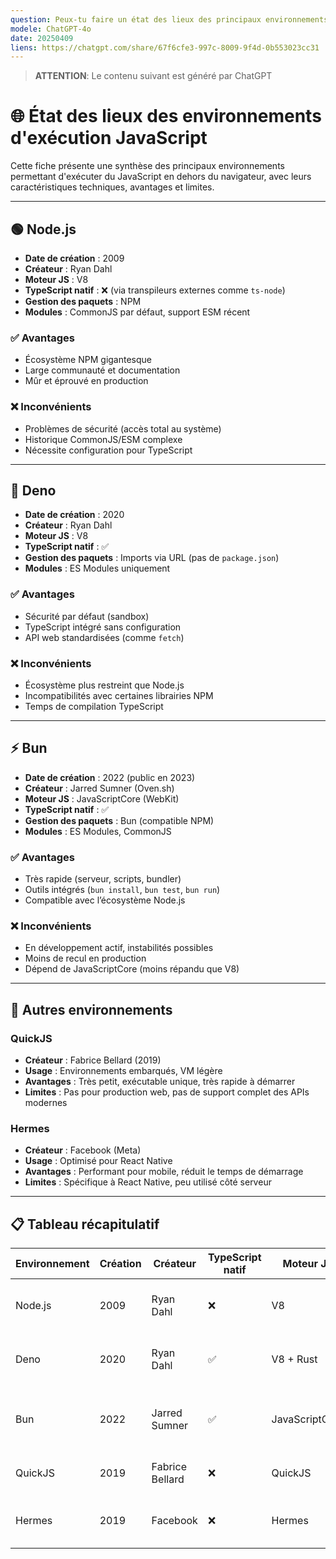 ```yaml
---
question: Peux-tu faire un état des lieux des principaux environnements d'exécution JavaScript (NodeJS, Deno,...) avec un tableau de synthèse incluant le nom, la date de naissance, le créateur, les avantages et inconvénients et les caractéristiques techniques (ex : support natif de TypeScript)
modele: ChatGPT-4o
date: 20250409
liens: https://chatgpt.com/share/67f6cfe3-997c-8009-9f4d-0b553023cc31
---
```


> **ATTENTION**: Le contenu suivant est généré par ChatGPT

# 🌐 État des lieux des environnements d'exécution JavaScript

Cette fiche présente une synthèse des principaux environnements permettant d'exécuter du JavaScript en dehors du navigateur, avec leurs caractéristiques techniques, avantages et limites.

---

## 🟢 Node.js

- **Date de création** : 2009  
- **Créateur** : Ryan Dahl  
- **Moteur JS** : V8  
- **TypeScript natif** : ❌ (via transpileurs externes comme `ts-node`)  
- **Gestion des paquets** : NPM  
- **Modules** : CommonJS par défaut, support ESM récent

### ✅ Avantages
- Écosystème NPM gigantesque
- Large communauté et documentation
- Mûr et éprouvé en production

### ❌ Inconvénients
- Problèmes de sécurité (accès total au système)
- Historique CommonJS/ESM complexe
- Nécessite configuration pour TypeScript

---

## 🦕 Deno

- **Date de création** : 2020  
- **Créateur** : Ryan Dahl  
- **Moteur JS** : V8  
- **TypeScript natif** : ✅  
- **Gestion des paquets** : Imports via URL (pas de `package.json`)  
- **Modules** : ES Modules uniquement

### ✅ Avantages
- Sécurité par défaut (sandbox)
- TypeScript intégré sans configuration
- API web standardisées (comme `fetch`)

### ❌ Inconvénients
- Écosystème plus restreint que Node.js
- Incompatibilités avec certaines librairies NPM
- Temps de compilation TypeScript

---

## ⚡ Bun

- **Date de création** : 2022 (public en 2023)  
- **Créateur** : Jarred Sumner (Oven.sh)  
- **Moteur JS** : JavaScriptCore (WebKit)  
- **TypeScript natif** : ✅  
- **Gestion des paquets** : Bun (compatible NPM)  
- **Modules** : ES Modules, CommonJS

### ✅ Avantages
- Très rapide (serveur, scripts, bundler)
- Outils intégrés (`bun install`, `bun test`, `bun run`)
- Compatible avec l’écosystème Node.js

### ❌ Inconvénients
- En développement actif, instabilités possibles
- Moins de recul en production
- Dépend de JavaScriptCore (moins répandu que V8)

---

## 🔹 Autres environnements

### QuickJS
- **Créateur** : Fabrice Bellard (2019)
- **Usage** : Environnements embarqués, VM légère
- **Avantages** : Très petit, exécutable unique, très rapide à démarrer
- **Limites** : Pas pour production web, pas de support complet des APIs modernes

### Hermes
- **Créateur** : Facebook (Meta)
- **Usage** : Optimisé pour React Native
- **Avantages** : Performant pour mobile, réduit le temps de démarrage
- **Limites** : Spécifique à React Native, peu utilisé côté serveur

---

## 📋 Tableau récapitulatif

| Environnement | Création | Créateur         | TypeScript natif | Moteur JS       | Avantages clés                                  | Inconvénients principaux                       |
|---------------|----------|------------------|------------------|------------------|--------------------------------------------------|------------------------------------------------|
| Node.js       | 2009     | Ryan Dahl        | ❌               | V8               | Écosystème riche, large adoption                | CommonJS, sécurité manuelle, fragmentation     |
| Deno          | 2020     | Ryan Dahl        | ✅               | V8 + Rust        | Sécu par défaut, TS intégré, API moderne        | Peu de libs compatibles, plus lent parfois     |
| Bun           | 2022     | Jarred Sumner    | ✅               | JavaScriptCore   | Ultra rapide, tout-en-un, NPM compatible        | Jeune, instabilité possible                    |
| QuickJS       | 2019     | Fabrice Bellard  | ❌               | QuickJS          | Ultra léger, embarqué                           | Pas pour web ou backend complexe               |
| Hermes        | 2019     | Facebook         | ❌               | Hermes           | Optimisé mobile (React Native)                  | Limité à RN, pas pour usage serveur            |
